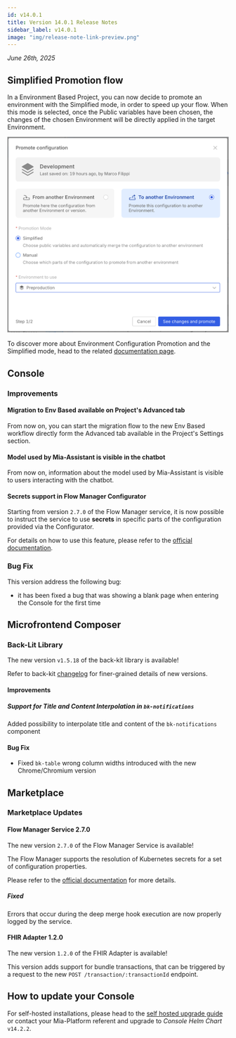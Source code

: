 ```yaml
---
id: v14.0.1
title: Version 14.0.1 Release Notes
sidebar_label: v14.0.1
image: "img/release-note-link-preview.png"
---
```


_June 26th, 2025_

## Simplified Promotion flow

In a Environment Based Project, you can now decide to promote an environment with the Simplified mode, in order to speed up your flow.
When this mode is selected, once the Public variables have been chosen, the changes of the chosen Environment will be directly applied in the target Environment. 

<div style={{width: '400px', maxWidth: '100%', display: 'flex', alignItems: 'center', borderRadius: '4px', overflow: 'hidden'}}>

![Promotion](img/promotion.png)

</div>

To discover more about Environment Configuration Promotion and the Simplified mode, head to the related [documentation page](/development_suite/set-up-infrastructure/env-based-management.md#simplified-mode).

## Console

### Improvements

#### Migration to Env Based available on Project's Advanced tab

From now on, you can start the migration flow to the new Env Based workflow directly form the Advanced tab available in the Project's Settings section.

#### Model used by Mia-Assistant is visible in the chatbot

From now on, information about the model used by Mia-Assistant is visible to users interacting with the chatbot.

#### Secrets support in Flow Manager Configurator

Starting from version `2.7.0` of the Flow Manager service, it is now possible to instruct the service to use **secrets** in specific parts of the configuration provided via the Configurator.

For details on how to use this feature, please refer to the [official documentation](/development_suite/api-console/api-design/flow-manager-configurator/overview.md#secrets).

### Bug Fix

This version address the following bug:

* it has been fixed a bug that was showing a blank page when entering the Console for the first time

## Microfrontend Composer

### Back-Lit Library

The new version `v1.5.18` of the back-kit library is available!

Refer to back-kit [changelog](/microfrontend-composer/back-kit/changelog.md) for finer-grained details of new versions.

#### Improvements

##### Support for Title and Content Interpolation in `bk-notifications`

Added possibility to interpolate title and content of the `bk-notifications` component

#### Bug Fix

- Fixed `bk-table` wrong column widths introduced with the new Chrome/Chromium version

## Marketplace

### Marketplace Updates

#### Flow Manager Service 2.7.0

The new version `2.7.0` of the Flow Manager Service is available!

The Flow Manager supports the resolution of Kubernetes secrets for a set of configuration properties.

Please refer to the [official documentation](/runtime_suite/flow-manager-service/30_configuration.md#secrets-resolution) for more details.

##### Fixed

Errors that occur during the deep merge hook execution are now properly logged by the service.

#### FHIR Adapter 1.2.0

The new version `1.2.0` of the FHIR Adapter is available!

This version adds support for bundle transactions, that can be triggered by a request to the new `POST /transaction/:transactionId` endpoint.

## How to update your Console

For self-hosted installations, please head to the [self hosted upgrade guide](/infrastructure/self-hosted/installation-chart/100_how-to-upgrade.md) or contact your Mia-Platform referent and upgrade to _Console Helm Chart_ `v14.2.2`.
